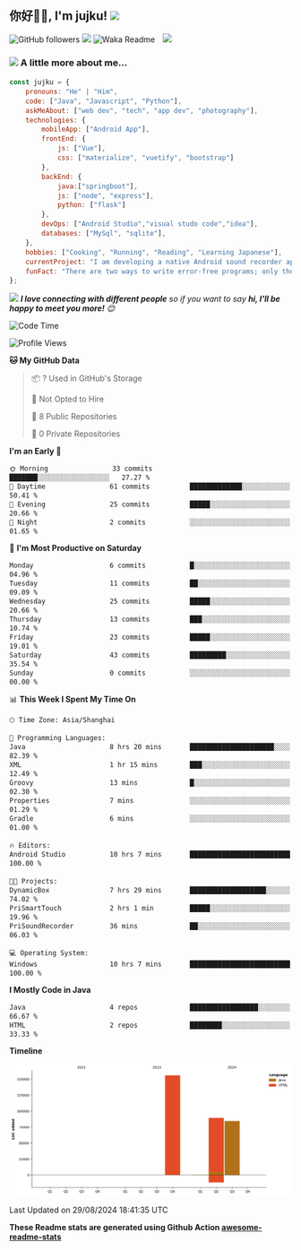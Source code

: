 <h2>你好🙏🏻, I'm jujku! <img src="https://media.giphy.com/media/12oufCB0MyZ1Go/giphy.gif" width="50"></h2>
<img align='right' src="https://media.giphy.com/media/M9gbBd9nbDrOTu1Mqx/giphy.gif" width="230">

![GitHub followers](https://img.shields.io/github/followers/jujku?label=Follow&style=social)
![](https://visitor-badge.glitch.me/badge?page_id=anmol098.anmol098)
![Waka Readme](https://github.com/anmol098/anmol098/workflows/Waka%20Readme/badge.svg)

### <img src="https://media.giphy.com/media/VgCDAzcKvsR6OM0uWg/giphy.gif" width="50"> A little more about me...  

```javascript
const jujku = {
    pronouns: "He" | "Him",
    code: ["Java", "Javascript", "Python"],
    askMeAbout: ["web dev", "tech", "app dev", "photography"],
    technologies: {
        mobileApp: ["Android App"],
        frontEnd: {
            js: ["Vue"],
            css: ["materialize", "vuetify", "bootstrap"]
        },
        backEnd: {
            java:["springboot"],
            js: ["node", "express"],
            python: ["flask"]
        },
        devOps: ["Android Studio","visual studo code","idea"],
        databases: ["MySql", "sqlite"],
    },
    hobbies: ["Cooking", "Running", "Reading", "Learning Japanese"],
    currentProject: "I am developing a native Android sound recorder application.",
    funFact: "There are two ways to write error-free programs; only the third one works"
};
```

<img src="https://media.giphy.com/media/LnQjpWaON8nhr21vNW/giphy.gif" width="60"> <em><b>I love connecting with different people</b> so if you want to say <b>hi, I'll be happy to meet you more!</b> 😊</em>


<!--START_SECTION:waka-->
![Code Time](http://img.shields.io/badge/Code%20Time-96%20hrs%2023%20mins-blue)

![Profile Views](http://img.shields.io/badge/Profile%20Views-0-blue)

**🐱 My GitHub Data** 

> 📦 ? Used in GitHub's Storage 
 > 
> 🚫 Not Opted to Hire
 > 
> 📜 8 Public Repositories 
 > 
> 🔑 0 Private Repositories 
 > 
**I'm an Early 🐤** 

```text
🌞 Morning                33 commits          ███████░░░░░░░░░░░░░░░░░░   27.27 % 
🌆 Daytime                61 commits          █████████████░░░░░░░░░░░░   50.41 % 
🌃 Evening                25 commits          █████░░░░░░░░░░░░░░░░░░░░   20.66 % 
🌙 Night                  2 commits           ░░░░░░░░░░░░░░░░░░░░░░░░░   01.65 % 
```
📅 **I'm Most Productive on Saturday** 

```text
Monday                   6 commits           █░░░░░░░░░░░░░░░░░░░░░░░░   04.96 % 
Tuesday                  11 commits          ██░░░░░░░░░░░░░░░░░░░░░░░   09.09 % 
Wednesday                25 commits          █████░░░░░░░░░░░░░░░░░░░░   20.66 % 
Thursday                 13 commits          ███░░░░░░░░░░░░░░░░░░░░░░   10.74 % 
Friday                   23 commits          █████░░░░░░░░░░░░░░░░░░░░   19.01 % 
Saturday                 43 commits          █████████░░░░░░░░░░░░░░░░   35.54 % 
Sunday                   0 commits           ░░░░░░░░░░░░░░░░░░░░░░░░░   00.00 % 
```


📊 **This Week I Spent My Time On** 

```text
🕑︎ Time Zone: Asia/Shanghai

💬 Programming Languages: 
Java                     8 hrs 20 mins       █████████████████████░░░░   82.39 % 
XML                      1 hr 15 mins        ███░░░░░░░░░░░░░░░░░░░░░░   12.49 % 
Groovy                   13 mins             █░░░░░░░░░░░░░░░░░░░░░░░░   02.30 % 
Properties               7 mins              ░░░░░░░░░░░░░░░░░░░░░░░░░   01.29 % 
Gradle                   6 mins              ░░░░░░░░░░░░░░░░░░░░░░░░░   01.00 % 

🔥 Editors: 
Android Studio           10 hrs 7 mins       █████████████████████████   100.00 % 

🐱‍💻 Projects: 
DynamicBox               7 hrs 29 mins       ███████████████████░░░░░░   74.02 % 
PriSmartTouch            2 hrs 1 min         █████░░░░░░░░░░░░░░░░░░░░   19.96 % 
PriSoundRecorder         36 mins             ██░░░░░░░░░░░░░░░░░░░░░░░   06.03 % 

💻 Operating System: 
Windows                  10 hrs 7 mins       █████████████████████████   100.00 % 
```

**I Mostly Code in Java** 

```text
Java                     4 repos             █████████████████░░░░░░░░   66.67 % 
HTML                     2 repos             ████████░░░░░░░░░░░░░░░░░   33.33 % 
```



**Timeline**

![Lines of Code chart](https://raw.githubusercontent.com/jujku/jujku/main/assets/bar_graph.png)


 Last Updated on 29/08/2024 18:41:35 UTC
<!--END_SECTION:waka-->

**These Readme stats are generated using Github Action [awesome-readme-stats](https://github.com/anmol098/waka-readme-stats)**
